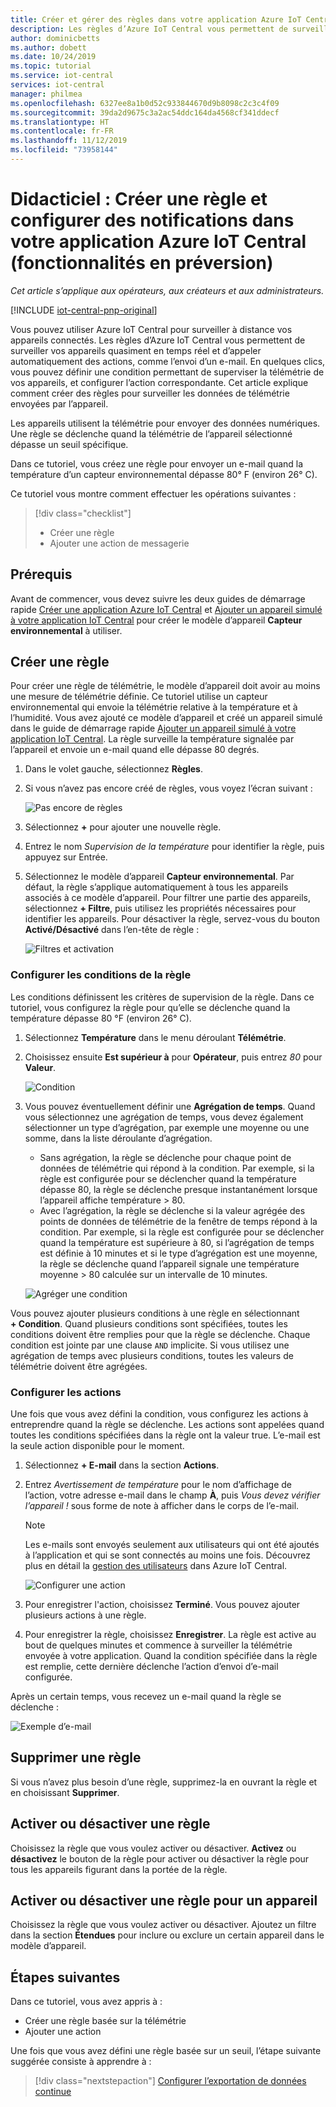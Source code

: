 ```yaml
---
title: Créer et gérer des règles dans votre application Azure IoT Central | Microsoft Docs
description: Les règles d’Azure IoT Central vous permettent de surveiller vos appareils quasi en temps réel et d’appeler automatiquement des actions, comme l’envoi d’un e-mail, quand la règle se déclenche.
author: dominicbetts
ms.author: dobett
ms.date: 10/24/2019
ms.topic: tutorial
ms.service: iot-central
services: iot-central
manager: philmea
ms.openlocfilehash: 6327ee8a1b0d52c933844670d9b8098c2c3c4f09
ms.sourcegitcommit: 39da2d9675c3a2ac54ddc164da4568cf341ddecf
ms.translationtype: HT
ms.contentlocale: fr-FR
ms.lasthandoff: 11/12/2019
ms.locfileid: "73958144"
---
```

# <a name="tutorial-create-a-rule-and-set-up-notifications-in-your-azure-iot-central-application-preview-features"></a>Didacticiel : Créer une règle et configurer des notifications dans votre application Azure IoT Central (fonctionnalités en préversion)

*Cet article s’applique aux opérateurs, aux créateurs et aux administrateurs.*

[!INCLUDE [iot-central-pnp-original](../../../includes/iot-central-pnp-original-note.md)]

Vous pouvez utiliser Azure IoT Central pour surveiller à distance vos appareils connectés. Les règles d’Azure IoT Central vous permettent de surveiller vos appareils quasiment en temps réel et d’appeler automatiquement des actions, comme l’envoi d’un e-mail. En quelques clics, vous pouvez définir une condition permettant de superviser la télémétrie de vos appareils, et configurer l’action correspondante. Cet article explique comment créer des règles pour surveiller les données de télémétrie envoyées par l’appareil.

Les appareils utilisent la télémétrie pour envoyer des données numériques. Une règle se déclenche quand la télémétrie de l’appareil sélectionné dépasse un seuil spécifique.

Dans ce tutoriel, vous créez une règle pour envoyer un e-mail quand la température d’un capteur environnemental dépasse 80&deg; F (environ 26° C).

Ce tutoriel vous montre comment effectuer les opérations suivantes :

> [!div class="checklist"]
> * Créer une règle
> * Ajouter une action de messagerie

## <a name="prerequisites"></a>Prérequis

Avant de commencer, vous devez suivre les deux guides de démarrage rapide [Créer une application Azure IoT Central](./quick-deploy-iot-central.md) et [Ajouter un appareil simulé à votre application IoT Central](./quick-create-pnp-device.md) pour créer le modèle d’appareil **Capteur environnemental** à utiliser.

## <a name="create-a-rule"></a>Créer une règle

Pour créer une règle de télémétrie, le modèle d’appareil doit avoir au moins une mesure de télémétrie définie. Ce tutoriel utilise un capteur environnemental qui envoie la télémétrie relative à la température et à l’humidité. Vous avez ajouté ce modèle d’appareil et créé un appareil simulé dans le guide de démarrage rapide [Ajouter un appareil simulé à votre application IoT Central](./quick-create-pnp-device.md). La règle surveille la température signalée par l’appareil et envoie un e-mail quand elle dépasse 80 degrés.

1. Dans le volet gauche, sélectionnez **Règles**.

1. Si vous n’avez pas encore créé de règles, vous voyez l’écran suivant :

    ![Pas encore de règles](media/tutorial-create-telemetry-rules/rules-landing-page1.png)

1. Sélectionnez **+** pour ajouter une nouvelle règle.

1. Entrez le nom _Supervision de la température_ pour identifier la règle, puis appuyez sur Entrée.

1. Sélectionnez le modèle d’appareil **Capteur environnemental**. Par défaut, la règle s’applique automatiquement à tous les appareils associés à ce modèle d’appareil. Pour filtrer une partie des appareils, sélectionnez **+ Filtre**, puis utilisez les propriétés nécessaires pour identifier les appareils. Pour désactiver la règle, servez-vous du bouton **Activé/Désactivé** dans l’en-tête de règle :

    ![Filtres et activation](media/tutorial-create-telemetry-rules/device-filters.png)

### <a name="configure-the-rule-conditions"></a>Configurer les conditions de la règle

Les conditions définissent les critères de supervision de la règle. Dans ce tutoriel, vous configurez la règle pour qu’elle se déclenche quand la température dépasse 80 &deg;F (environ 26° C).

1. Sélectionnez **Température** dans le menu déroulant **Télémétrie**.

1. Choisissez ensuite **Est supérieur à** pour **Opérateur**, puis entrez _80_ pour **Valeur**.

    ![Condition](media/tutorial-create-telemetry-rules/condition-filled-out1.png)

1. Vous pouvez éventuellement définir une **Agrégation de temps**. Quand vous sélectionnez une agrégation de temps, vous devez également sélectionner un type d’agrégation, par exemple une moyenne ou une somme, dans la liste déroulante d’agrégation.

    * Sans agrégation, la règle se déclenche pour chaque point de données de télémétrie qui répond à la condition. Par exemple, si la règle est configurée pour se déclencher quand la température dépasse 80, la règle se déclenche presque instantanément lorsque l’appareil affiche température > 80.
    * Avec l’agrégation, la règle se déclenche si la valeur agrégée des points de données de télémétrie de la fenêtre de temps répond à la condition. Par exemple, si la règle est configurée pour se déclencher quand la température est supérieure à 80, si l’agrégation de temps est définie à 10 minutes et si le type d’agrégation est une moyenne, la règle se déclenche quand l’appareil signale une température moyenne > 80 calculée sur un intervalle de 10 minutes.

     ![Agréger une condition](media/tutorial-create-telemetry-rules/aggregate-condition-filled-out1.png)

Vous pouvez ajouter plusieurs conditions à une règle en sélectionnant **+ Condition**. Quand plusieurs conditions sont spécifiées, toutes les conditions doivent être remplies pour que la règle se déclenche. Chaque condition est jointe par une clause `AND` implicite. Si vous utilisez une agrégation de temps avec plusieurs conditions, toutes les valeurs de télémétrie doivent être agrégées.

### <a name="configure-actions"></a>Configurer les actions

Une fois que vous avez défini la condition, vous configurez les actions à entreprendre quand la règle se déclenche. Les actions sont appelées quand toutes les conditions spécifiées dans la règle ont la valeur true. L’e-mail est la seule action disponible pour le moment.

1. Sélectionnez **+ E-mail** dans la section **Actions**.

1. Entrez _Avertissement de température_ pour le nom d’affichage de l’action, votre adresse e-mail dans le champ **À**, puis _Vous devez vérifier l’appareil !_ sous forme de note à afficher dans le corps de l’e-mail.

    > [!NOTE]
    > Les e-mails sont envoyés seulement aux utilisateurs qui ont été ajoutés à l’application et qui se sont connectés au moins une fois. Découvrez plus en détail la [gestion des utilisateurs](howto-administer.md) dans Azure IoT Central.

   ![Configurer une action](media/tutorial-create-telemetry-rules/configure-action1.png)

1. Pour enregistrer l'action, choisissez **Terminé**. Vous pouvez ajouter plusieurs actions à une règle.

1. Pour enregistrer la règle, choisissez **Enregistrer**. La règle est active au bout de quelques minutes et commence à surveiller la télémétrie envoyée à votre application. Quand la condition spécifiée dans la règle est remplie, cette dernière déclenche l’action d’envoi d’e-mail configurée.

Après un certain temps, vous recevez un e-mail quand la règle se déclenche :

![Exemple d’e-mail](media/tutorial-create-telemetry-rules/email.png)

## <a name="delete-a-rule"></a>Supprimer une règle

Si vous n’avez plus besoin d’une règle, supprimez-la en ouvrant la règle et en choisissant **Supprimer**.

## <a name="enable-or-disable-a-rule"></a>Activer ou désactiver une règle

Choisissez la règle que vous voulez activer ou désactiver. **Activez** ou **désactivez** le bouton de la règle pour activer ou désactiver la règle pour tous les appareils figurant dans la portée de la règle.

## <a name="enable-or-disable-a-rule-for-a-device"></a>Activer ou désactiver une règle pour un appareil

Choisissez la règle que vous voulez activer ou désactiver. Ajoutez un filtre dans la section **Étendues** pour inclure ou exclure un certain appareil dans le modèle d’appareil.

## <a name="next-steps"></a>Étapes suivantes

Dans ce tutoriel, vous avez appris à :

* Créer une règle basée sur la télémétrie
* Ajouter une action

Une fois que vous avez défini une règle basée sur un seuil, l’étape suivante suggérée consiste à apprendre à :

> [!div class="nextstepaction"]
> [Configurer l’exportation de données continue](./howto-export-data.md)
